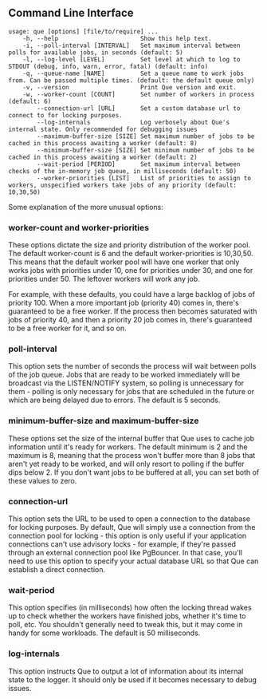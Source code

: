 ## Command Line Interface

```
usage: que [options] [file/to/require] ...
    -h, --help                       Show this help text.
    -i, --poll-interval [INTERVAL]   Set maximum interval between polls for available jobs, in seconds (default: 5)
    -l, --log-level [LEVEL]          Set level at which to log to STDOUT (debug, info, warn, error, fatal) (default: info)
    -q, --queue-name [NAME]          Set a queue name to work jobs from. Can be passed multiple times. (default: the default queue only)
    -v, --version                    Print Que version and exit.
    -w, --worker-count [COUNT]       Set number of workers in process (default: 6)
        --connection-url [URL]       Set a custom database url to connect to for locking purposes.
        --log-internals              Log verbosely about Que's internal state. Only recommended for debugging issues
        --maximum-buffer-size [SIZE] Set maximum number of jobs to be cached in this process awaiting a worker (default: 8)
        --minimum-buffer-size [SIZE] Set minimum number of jobs to be cached in this process awaiting a worker (default: 2)
        --wait-period [PERIOD]       Set maximum interval between checks of the in-memory job queue, in milliseconds (default: 50)
        --worker-priorities [LIST]   List of priorities to assign to workers, unspecified workers take jobs of any priority (default: 10,30,50)
```

Some explanation of the more unusual options:

### worker-count and worker-priorities

These options dictate the size and priority distribution of the worker pool. The default worker-count is 6 and the default worker-priorities is 10,30,50. This means that the default worker pool will have one worker that only works jobs with priorities under 10, one for priorities under 30, and one for priorities under 50. The leftover workers will work any job.

For example, with these defaults, you could have a large backlog of jobs of priority 100. When a more important job (priority 40) comes in, there's guaranteed to be a free worker. If the process then becomes saturated with jobs of priority 40, and then a priority 20 job comes in, there's guaranteed to be a free worker for it, and so on.

### poll-interval

This option sets the number of seconds the process will wait between polls of the job queue. Jobs that are ready to be worked immediately will be broadcast via the LISTEN/NOTIFY system, so polling is unnecessary for them - polling is only necessary for jobs that are scheduled in the future or which are being delayed due to errors. The default is 5 seconds.

### minimum-buffer-size and maximum-buffer-size

These options set the size of the internal buffer that Que uses to cache job information until it's ready for workers. The default minimum is 2 and the maximum is 8, meaning that the process won't buffer more than 8 jobs that aren't yet ready to be worked, and will only resort to polling if the buffer dips below 2. If you don't want jobs to be buffered at all, you can set both of these values to zero.

### connection-url

This option sets the URL to be used to open a connection to the database for locking purposes. By default, Que will simply use a connection from the connection pool for locking - this option is only useful if your application connections can't use advisory locks - for example, if they're passed through an external connection pool like PgBouncer. In that case, you'll need to use this option to specify your actual database URL so that Que can establish a direct connection.

### wait-period

This option specifies (in milliseconds) how often the locking thread wakes up to check whether the workers have finished jobs, whether it's time to poll, etc. You shouldn't generally need to tweak this, but it may come in handy for some workloads. The default is 50 milliseconds.

### log-internals

This option instructs Que to output a lot of information about its internal state to the logger. It should only be used if it becomes necessary to debug issues.

